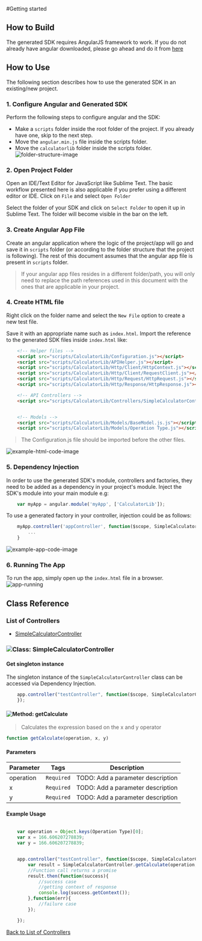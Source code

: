 #Getting started

## How to Build

The generated SDK requires AngularJS framework to work. If you do not already have angular downloaded, please go ahead and do it from [here](https://angularjs.org/)

## How to Use

The following section describes how to use the generated SDK in an existing/new project.

### 1. Configure Angular and Generated SDK
Perform the following steps to configure angular and the SDK:
+ Make a `scripts` folder inside the root folder of the project. If you already have one, skip to the next step.
+ Move the `angular.min.js` file inside the scripts folder. 
+ Move the `calculatorlib` folder inside the scripts folder.
![folder-structure-image]()

### 2. Open Project Folder
Open an IDE/Text Editor for JavaScript like Sublime Text. The basic workflow presented here is also applicable if you prefer using a different editor or IDE.
Click on `File` and select `Open Folder`

Select the folder of your SDK and click on `Select Folder` to open it up in Sublime Text. The folder will become visible in the bar on the left.

### 3. Create Angular App File
Create an angular application where the logic of the project/app will go and save it in `scripts` folder (or according to the folder structure that the project is following). The rest of this document assumes that the angular app file is present in `scripts` folder.
> If your angular app files resides in a different folder/path, you will only need to replace the path references used in this document with the ones that are applicable in your project.

### 4. Create HTML file
Right click on the folder name and select the `New File` option to create a new test file.

Save it with an appropriate name such as `index.html`. Import the reference to the generated SDK files inside `index.html` like:
```html
    <!-- Helper files -->
    <script src="scripts/CalculatorLib/Configuration.js"></script>
    <script src="scripts/CalculatorLib/APIHelper.js"></script>
    <script src="scripts/CalculatorLib/Http/Client/HttpContext.js"></script>
    <script src="scripts/CalculatorLib/Http/Client/RequestClient.js"></script>
    <script src="scripts/CalculatorLib/Http/Request/HttpRequest.js"></script>
    <script src="scripts/CalculatorLib/Http/Response/HttpResponse.js"></script>

    <!-- API Controllers -->
    <script src="scripts/CalculatorLib/Controllers/SimpleCalculatorController.js"></script>


    <!-- Models -->
    <script src="scripts/CalculatorLib/Models/BaseModel.js.js"></script>
    <script src="scripts/CalculatorLib/Models/Operation Type.js"></script>

```
> The Configuration.js file should be imported before the other files.

![example-html-code-image]()

### 5. Dependency Injection
In order to use the generated SDK's module, controllers and factories, they need to be added as a dependency in your project's module. 
Inject the SDK's module into your main module e.g:

```js
    var myApp = angular.module('myApp', ['CalculatorLib']);
```
To use a generated factory in your controller, injection could be as follows:

```js
    myApp.controller('appController', function($scope, SimpleCalculatorController) {
        ...
    }
```
![example-app-code-image]()

### 6. Running The App
To run the app, simply open up the `index.html` file in a browser.
![app-running]()

## Class Reference

### <a name="list_of_controllers"></a>List of Controllers

* [SimpleCalculatorController](#simple_calculator_controller)

### <a name="simple_calculator_controller"></a>![Class: ](http://apidocs.io/img/class.png ".SimpleCalculatorController") SimpleCalculatorController

#### Get singleton instance

The singleton instance of the ``` SimpleCalculatorController ``` class can be accessed via Dependency Injection.

```js
	app.controller("testController", function($scope, SimpleCalculatorController){
	});
```

#### <a name="get_calculate"></a>![Method: ](http://apidocs.io/img/method.png ".SimpleCalculatorController.getCalculate") getCalculate

> Calculates the expression based on the x and y operator


```javascript
function getCalculate(operation, x, y)
```
#### Parameters

| Parameter | Tags | Description |
|-----------|------|-------------|
| operation |  ``` Required ```  | TODO: Add a parameter description |
| x |  ``` Required ```  | TODO: Add a parameter description |
| y |  ``` Required ```  | TODO: Add a parameter description |



#### Example Usage

```javascript

    var operation = Object.keys(Operation Type)[0];
    var x = 166.606207278839;
    var y = 166.606207278839;


	app.controller("testController", function($scope, SimpleCalculatorController){
		var result = SimpleCalculatorController.getCalculate(operation, x, y);
        //Function call returns a promise
        result.then(function(success){
			//success case
			//getting context of response
			console.log(success.getContext());
		},function(err){
			//failure case
		});

	});
```



[Back to List of Controllers](#list_of_controllers)



